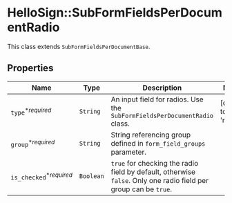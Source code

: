 # HelloSign::SubFormFieldsPerDocumentRadio

This class extends `SubFormFieldsPerDocumentBase`.

## Properties

| Name | Type | Description | Notes |
| ---- | ---- | ----------- | ----- |
| `type`<sup>*_required_</sup> | ```String``` |  An input field for radios. Use the `SubFormFieldsPerDocumentRadio` class.  |  [default to 'radio'] |
| `group`<sup>*_required_</sup> | ```String``` |  String referencing group defined in `form_field_groups` parameter.  |  |
| `is_checked`<sup>*_required_</sup> | ```Boolean``` |  `true` for checking the radio field by default, otherwise `false`. Only one radio field per group can be `true`.  |  |

